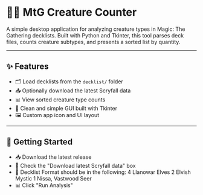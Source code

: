# 🧙‍♂️ MtG Creature Counter

A simple desktop application for analyzing creature types in Magic: The Gathering decklists. Built with Python and Tkinter, this tool parses deck files, counts creature subtypes, and presents a sorted list by quantity.

<!--![screenshot](docs/screenshot.png) <!-- Optional: Add a screenshot if you have one -->

---

## ✨ Features

- 🗂 Load decklists from the `decklist/` folder
- 📥 Optionally download the latest Scryfall data
- 📊 View sorted creature type counts
- 🧾 Clean and simple GUI built with Tkinter
- 🖼️ Custom app icon and UI layout

---

## 🚀 Getting Started

- 📥 Download the latest release
- 📡 Check the "Download latest Scryfall data" box
- 📄 Decklist Format should be in the following:
  4 Llanowar Elves
  2 Elvish Mystic
  1 Nissa, Vastwood Seer
- 📊 Click "Run Analysis"
